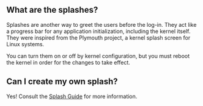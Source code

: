 ## What are the splashes?

Splashes are another way to greet the users before the log-in. They act like a progress bar for any application initialization, including the kernel itself. They were inspired from the Plymouth project, a kernel splash screen for Linux systems.

You can turn them on or off by kernel configuration, but you must reboot the kernel in order for the changes to take effect.

## Can I create my own splash?

Yes! Consult the [Splash Guide](../development/Custom-splash-guide.md) for more information.
